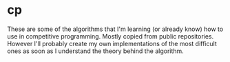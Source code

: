 # cp
These are some of the algorithms that I'm learning (or already know) how to use in competitive programming. Mostly copied from public repositories. However I'll probably create my own implementations of the most difficult ones as soon as I understand the theory behind the algorithm.
